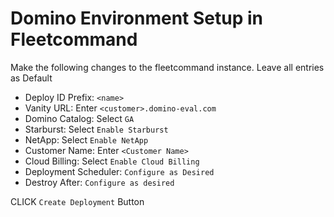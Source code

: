 # Domino Environment Setup in Fleetcommand
Make the following changes to the fleetcommand instance.  Leave all entries as Default 

- Deploy ID Prefix:  `<name>`
- Vanity URL:  Enter `<customer>.domino-eval.com`
- Domino Catalog:  Select `GA`
- Starburst:  Select `Enable Starburst`
- NetApp:  Select `Enable NetApp`
- Customer Name:  Enter `<Customer Name>`
- Cloud Billing:  Select `Enable Cloud Billing`
- Deployment Scheduler:  `Configure as Desired`
- Destroy After:  `Configure as desired`

CLICK `Create Deployment` Button



